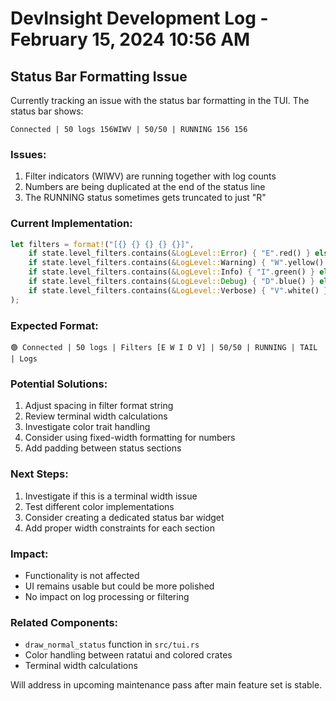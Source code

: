 # DevInsight Development Log - February 15, 2024 10:56 AM

## Status Bar Formatting Issue

Currently tracking an issue with the status bar formatting in the TUI. The status bar shows:

```
Connected | 50 logs 156WIWV | 50/50 | RUNNING 156 156
```

### Issues:
1. Filter indicators (WIWV) are running together with log counts
2. Numbers are being duplicated at the end of the status line
3. The RUNNING status sometimes gets truncated to just "R"

### Current Implementation:
```rust
let filters = format!("[{} {} {} {} {}]",
    if state.level_filters.contains(&LogLevel::Error) { "E".red() } else { "-".dimmed() },
    if state.level_filters.contains(&LogLevel::Warning) { "W".yellow() } else { "-".dimmed() },
    if state.level_filters.contains(&LogLevel::Info) { "I".green() } else { "-".dimmed() },
    if state.level_filters.contains(&LogLevel::Debug) { "D".blue() } else { "-".dimmed() },
    if state.level_filters.contains(&LogLevel::Verbose) { "V".white() } else { "-".dimmed() },
);
```

### Expected Format:
```
🟢 Connected | 50 logs | Filters [E W I D V] | 50/50 | RUNNING | TAIL | Logs
```

### Potential Solutions:
1. Adjust spacing in filter format string
2. Review terminal width calculations
3. Investigate color trait handling
4. Consider using fixed-width formatting for numbers
5. Add padding between status sections

### Next Steps:
1. Investigate if this is a terminal width issue
2. Test different color implementations
3. Consider creating a dedicated status bar widget
4. Add proper width constraints for each section

### Impact:
- Functionality is not affected
- UI remains usable but could be more polished
- No impact on log processing or filtering

### Related Components:
- `draw_normal_status` function in `src/tui.rs`
- Color handling between ratatui and colored crates
- Terminal width calculations

Will address in upcoming maintenance pass after main feature set is stable. 